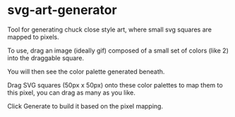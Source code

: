 svg-art-generator
=================

Tool for generating chuck close style art, where small svg squares are mapped to pixels.

To use, drag an image (ideally gif) composed of a small set of colors (like 2) into the draggable square.

You will then see the color palette generated beneath.

Drag SVG squares (50px x 50px) onto these color palettes to map them to this pixel, you can drag as many as you like.

Click Generate to build it based on the pixel mapping.

